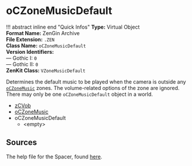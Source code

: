 # oCZoneMusicDefault

!!! abstract inline end "Quick Infos"
    **Type:** Virtual Object<br/>
    **Format Name:** ZenGin Archive<br/>
    **File Extension:** `.ZEN`<br/>
    **Class Name:** `oCZoneMusicDefault`<br/>
    **Version Identifiers:**<br />
    — Gothic I: `0`<br/>
    — Gothic II: `0`<br/>
    **ZenKit Class:** `VZoneMusicDefault`

Determines the default music to be played when the camera is outside any [`oCZoneMusic`](#oCZoneMusic) zones. The
volume-related options of the zone are ignored. There may only be one `oCZoneMusicDefault` object in a world.

<ul class="sp-list">
    <li class="sp-type"><a href="../zCVob/">zCVob</a></li>
    <li class="sp-type"><a href="../oCZoneMusic/">oCZoneMusic</a></li>
    <li class="sp-type">
        <span>oCZoneMusicDefault</span>
        <ul class="sp-list">
            <li class="sp-none">&lt;empty&gt;</li>
        </ul>
    </li>
</ul>

## Sources

The help file for the Spacer, found [here](https://wiki.worldofgothic.de/doku.php?id=spacer:hilfedatei).
